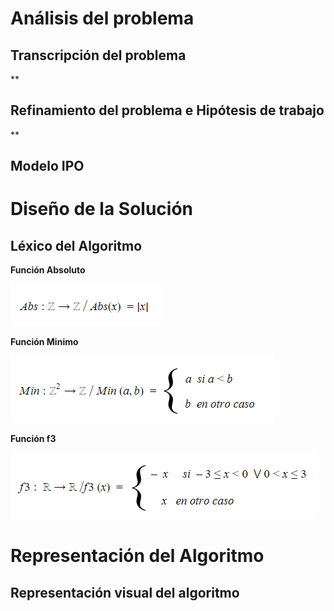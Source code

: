 # Análisis del problema

## Transcripción del problema

**

## Refinamiento del problema e Hipótesis de trabajo

**

## Modelo IPO

# Diseño de la Solución

## Léxico del Algoritmo

**Función Absoluto**

![Funcion Absoluto](https://raw.githubusercontent.com/josefranwagner/AED/master/04-Cond/funcionAbsoluto.png)

**Función Minimo**

![Funcion Minimo](https://raw.githubusercontent.com/josefranwagner/AED/master/04-Cond/funcionMinimo.png)

**Función f3**

![Funcion f3](https://raw.githubusercontent.com/josefranwagner/AED/master/04-Cond/funcionF3.png)

# Representación del Algoritmo

## Representación visual del algoritmo
